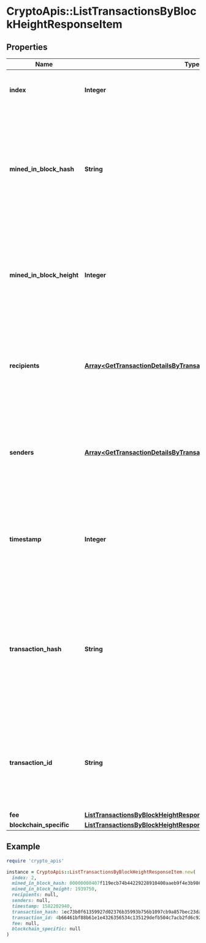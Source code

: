 # CryptoApis::ListTransactionsByBlockHeightResponseItem

## Properties

| Name | Type | Description | Notes |
| ---- | ---- | ----------- | ----- |
| **index** | **Integer** | Represents the index position of the transaction in the specific block. |  |
| **mined_in_block_hash** | **String** | Represents the hash of the block where this transaction was mined/confirmed for first time. The hash is defined as a cryptographic digital fingerprint made by hashing the block header twice through the SHA256 algorithm. |  |
| **mined_in_block_height** | **Integer** | Represents the hight of the block where this transaction was mined/confirmed for first time. The height is defined as the number of blocks in the blockchain preceding this specific block. |  |
| **recipients** | [**Array&lt;GetTransactionDetailsByTransactionIDResponseItemRecipients&gt;**](GetTransactionDetailsByTransactionIDResponseItemRecipients.md) | Represents a list of recipient addresses with the respective amounts. In account-based protocols like Ethereum there is only one address in this list. |  |
| **senders** | [**Array&lt;GetTransactionDetailsByTransactionIDResponseItemSenders&gt;**](GetTransactionDetailsByTransactionIDResponseItemSenders.md) | Represents a list of sender addresses with the respective amounts. In account-based protocols like Ethereum there is only one address in this list. |  |
| **timestamp** | **Integer** | Defines the exact date/time in Unix Timestamp when this transaction was mined, confirmed or first seen in Mempool, if it is unconfirmed. |  |
| **transaction_hash** | **String** | Represents the same as &#x60;transactionId&#x60; for account-based protocols like Ethereum, while it could be different in UTXO-based protocols like Bitcoin. E.g., in UTXO-based protocols &#x60;hash&#x60; is different from &#x60;transactionId&#x60; for SegWit transactions. |  |
| **transaction_id** | **String** | Represents the unique identifier of a transaction, i.e. it could be &#x60;transactionId&#x60; in UTXO-based protocols like Bitcoin, and transaction &#x60;hash&#x60; in Ethereum blockchain. |  |
| **fee** | [**ListTransactionsByBlockHeightResponseItemFee**](ListTransactionsByBlockHeightResponseItemFee.md) |  |  |
| **blockchain_specific** | [**ListTransactionsByBlockHeightResponseItemBlockchainSpecific**](ListTransactionsByBlockHeightResponseItemBlockchainSpecific.md) |  |  |

## Example

```ruby
require 'crypto_apis'

instance = CryptoApis::ListTransactionsByBlockHeightResponseItem.new(
  index: 2,
  mined_in_block_hash: 00000000407f119ecb74b44229228910400aaeb9f4e3b9869955b85a53e9b7db,
  mined_in_block_height: 1939750,
  recipients: null,
  senders: null,
  timestamp: 1582202940,
  transaction_hash: 1ec73b0f61359927d02376b35993b756b1097cb9a857bec23da4c98c4977d2b2,
  transaction_id: 4b66461bf88b61e1e4326356534c135129defb504c7acb2fd6c92697d79eb250,
  fee: null,
  blockchain_specific: null
)
```

